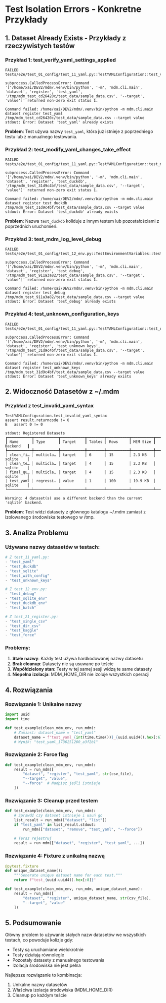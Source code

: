 # Test Isolation Errors - Konkretne Przykłady

## 1. Dataset Already Exists - Przykłady z rzeczywistych testów

### Przykład 1: test_verify_yaml_settings_applied
```
FAILED tests/e2e/test_01_config/test_11_yaml.py::TestYAMLConfiguration::test_verify_yaml_settings_applied

subprocess.CalledProcessError: Command '['/home/xai/DEV2/mdm/.venv/bin/python', '-m', 'mdm.cli.main', 'dataset', 'register', 'test_yaml', '/tmp/mdm_test_cd26420c/test_data/sample_data.csv', '--target', 'value']' returned non-zero exit status 1.

Command failed: /home/xai/DEV2/mdm/.venv/bin/python -m mdm.cli.main dataset register test_yaml /tmp/mdm_test_cd26420c/test_data/sample_data.csv --target value
stdout: Error: Dataset 'test_yaml' already exists
```

**Problem**: Test używa nazwy `test_yaml`, która już istnieje z poprzedniego testu lub z manualnego testowania.

### Przykład 2: test_modify_yaml_changes_take_effect
```
FAILED tests/e2e/test_01_config/test_11_yaml.py::TestYAMLConfiguration::test_modify_yaml_changes_take_effect

subprocess.CalledProcessError: Command '['/home/xai/DEV2/mdm/.venv/bin/python', '-m', 'mdm.cli.main', 'dataset', 'register', 'test_duckdb', '/tmp/mdm_test_31d9c4bf/test_data/sample_data.csv', '--target', 'value']' returned non-zero exit status 1.

Command failed: /home/xai/DEV2/mdm/.venv/bin/python -m mdm.cli.main dataset register test_duckdb /tmp/mdm_test_31d9c4bf/test_data/sample_data.csv --target value
stdout: Error: Dataset 'test_duckdb' already exists
```

**Problem**: Nazwa `test_duckdb` koliduje z innym testem lub pozostałościami z poprzednich uruchomień.

### Przykład 3: test_mdm_log_level_debug
```
FAILED tests/e2e/test_01_config/test_12_env.py::TestEnvironmentVariables::test_mdm_log_level_debug

subprocess.CalledProcessError: Command '['/home/xai/DEV2/mdm/.venv/bin/python', '-m', 'mdm.cli.main', 'dataset', 'register', 'test_debug', '/tmp/mdm_test_911a3a82/test_data/sample_data.csv', '--target', 'value']' returned non-zero exit status 1.

Command failed: /home/xai/DEV2/mdm/.venv/bin/python -m mdm.cli.main dataset register test_debug /tmp/mdm_test_911a3a82/test_data/sample_data.csv --target value
stdout: Error: Dataset 'test_debug' already exists
```

### Przykład 4: test_unknown_configuration_keys
```
FAILED tests/e2e/test_01_config/test_11_yaml.py::TestYAMLConfiguration::test_unknown_configuration_keys

subprocess.CalledProcessError: Command '['/home/xai/DEV2/mdm/.venv/bin/python', '-m', 'mdm.cli.main', 'dataset', 'register', 'test_unknown_keys', '/tmp/mdm_test_31d9c4bf/test_data/sample_data.csv', '--target', 'value']' returned non-zero exit status 1.

Command failed: /home/xai/DEV2/mdm/.venv/bin/python -m mdm.cli.main dataset register test_unknown_keys /tmp/mdm_test_31d9c4bf/test_data/sample_data.csv --target value
stdout: Error: Dataset 'test_unknown_keys' already exists
```

## 2. Widoczność Datasetów z ~/.mdm

### Przykład z test_invalid_yaml_syntax
```
TestYAMLConfiguration.test_invalid_yaml_syntax
assert result.returncode != 0
E   assert 0 != 0

stdout: Registered Datasets
┏━━━━━━━━━━━┳━━━━━━━━━━━┳━━━━━━━━━━━┳━━━━━━━━┳━━━━━━━━━━┳━━━━━━━━━━┳━━━━━━━━━━━┓
┃ Name      ┃ Type      ┃ Target    ┃ Tables ┃ Rows     ┃ MEM Size ┃ Backend   ┃
┡━━━━━━━━━━━╇━━━━━━━━━━━╇━━━━━━━━━━━╇━━━━━━━━╇━━━━━━━━━━╇━━━━━━━━━━╇━━━━━━━━━━━┩
│ clean_fi… │ multicla… │ target    │ 6      │ 15       │ 2.3 KB   │ sqlite    │
│ clean_te… │ multicla… │ target    │ 4      │ 15       │ 2.3 KB   │ sqlite    │
│ final_qu… │ multicla… │ target    │ 4      │ 15       │ 2.3 KB   │ sqlite    │
│ test_yaml │ regressi… │ value     │ 1      │ 100      │ 19.9 KB  │ sqlite    │
└───────────┴───────────┴───────────┴────────┴──────────┴──────────┴───────────┘

Warning: 4 dataset(s) use a different backend than the current 'sqlite' backend.
```

**Problem**: Test widzi datasety z głównego katalogu ~/.mdm zamiast z izolowanego środowiska testowego w /tmp.

## 3. Analiza Problemu

### Używane nazwy datasetów w testach:
```python
# Z test_11_yaml.py:
- "test_yaml"
- "test_duckdb" 
- "test_sqlite"
- "test_with_config"
- "test_unknown_keys"

# Z test_12_env.py:
- "test_debug"
- "test_sqlite_env"
- "test_duckdb_env"
- "test_batch"

# Z test_21_register.py:
- "test_single_csv"
- "test_dir_csv"
- "test_kaggle"
- "test_force"
```

### Problemy:
1. **Stałe nazwy**: Każdy test używa hardkodowanej nazwy datasetu
2. **Brak cleanup**: Datasety nie są usuwane po teście
3. **Współdzielony stan**: Testy w tej samej sesji widzą te same datasety
4. **Niepełna izolacja**: MDM_HOME_DIR nie izoluje wszystkich operacji

## 4. Rozwiązania

### Rozwiązanie 1: Unikalne nazwy
```python
import uuid
import time

def test_example(clean_mdm_env, run_mdm):
    # Zamiast: dataset_name = "test_yaml"
    dataset_name = f"test_yaml_{int(time.time())}_{uuid.uuid4().hex[:6]}"
    # Wynik: "test_yaml_1736251200_a3f2b1"
```

### Rozwiązanie 2: Force flag
```python
def test_example(clean_mdm_env, run_mdm):
    result = run_mdm([
        "dataset", "register", "test_yaml", str(csv_file),
        "--target", "value",
        "--force"  # Nadpisz jeśli istnieje
    ])
```

### Rozwiązanie 3: Cleanup przed testem
```python
def test_example(clean_mdm_env, run_mdm):
    # Sprawdź czy dataset istnieje i usuń go
    list_result = run_mdm(["dataset", "list"])
    if "test_yaml" in list_result.stdout:
        run_mdm(["dataset", "remove", "test_yaml", "--force"])
    
    # Teraz rejestruj
    result = run_mdm(["dataset", "register", "test_yaml", ...])
```

### Rozwiązanie 4: Fixture z unikalną nazwą
```python
@pytest.fixture
def unique_dataset_name():
    """Generate unique dataset name for each test."""
    return f"test_{uuid.uuid4().hex[:8]}"

def test_example(clean_mdm_env, run_mdm, unique_dataset_name):
    result = run_mdm([
        "dataset", "register", unique_dataset_name, str(csv_file),
        "--target", "value"
    ])
```

## 5. Podsumowanie

Główny problem to używanie stałych nazw datasetów we wszystkich testach, co powoduje kolizje gdy:
- Testy są uruchamiane wielokrotnie
- Testy działają równolegle
- Pozostały datasety z manualnego testowania
- Izolacja środowiska nie jest pełna

Najlepsze rozwiązanie to kombinacja:
1. Unikalne nazwy datasetów
2. Właściwa izolacja środowiska (MDM_HOME_DIR)
3. Cleanup po każdym teście